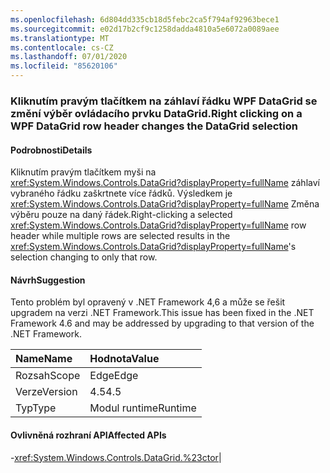 ```yaml
---
ms.openlocfilehash: 6d804dd335cb18d5febc2ca5f794af92963bece1
ms.sourcegitcommit: e02d17b2cf9c1258dadda4810a5e6072a0089aee
ms.translationtype: MT
ms.contentlocale: cs-CZ
ms.lasthandoff: 07/01/2020
ms.locfileid: "85620106"
---
```

### <a name="right-clicking-on-a-wpf-datagrid-row-header-changes-the-datagrid-selection"></a><span data-ttu-id="abf8d-101">Kliknutím pravým tlačítkem na záhlaví řádku WPF DataGrid se změní výběr ovládacího prvku DataGrid.</span><span class="sxs-lookup"><span data-stu-id="abf8d-101">Right clicking on a WPF DataGrid row header changes the DataGrid selection</span></span>

#### <a name="details"></a><span data-ttu-id="abf8d-102">Podrobnosti</span><span class="sxs-lookup"><span data-stu-id="abf8d-102">Details</span></span>

<span data-ttu-id="abf8d-103">Kliknutím pravým tlačítkem myši na <xref:System.Windows.Controls.DataGrid?displayProperty=fullName> záhlaví vybraného řádku zaškrtnete více řádků. Výsledkem je <xref:System.Windows.Controls.DataGrid?displayProperty=fullName> Změna výběru pouze na daný řádek.</span><span class="sxs-lookup"><span data-stu-id="abf8d-103">Right-clicking a selected <xref:System.Windows.Controls.DataGrid?displayProperty=fullName> row header while multiple rows are selected results in the <xref:System.Windows.Controls.DataGrid?displayProperty=fullName>'s selection changing to only that row.</span></span>

#### <a name="suggestion"></a><span data-ttu-id="abf8d-104">Návrh</span><span class="sxs-lookup"><span data-stu-id="abf8d-104">Suggestion</span></span>

<span data-ttu-id="abf8d-105">Tento problém byl opravený v .NET Framework 4,6 a může se řešit upgradem na verzi .NET Framework.</span><span class="sxs-lookup"><span data-stu-id="abf8d-105">This issue has been fixed in the .NET Framework 4.6 and may be addressed by upgrading to that version of the .NET Framework.</span></span>

| <span data-ttu-id="abf8d-106">Name</span><span class="sxs-lookup"><span data-stu-id="abf8d-106">Name</span></span>    | <span data-ttu-id="abf8d-107">Hodnota</span><span class="sxs-lookup"><span data-stu-id="abf8d-107">Value</span></span>       |
|:--------|:------------|
| <span data-ttu-id="abf8d-108">Rozsah</span><span class="sxs-lookup"><span data-stu-id="abf8d-108">Scope</span></span>   |<span data-ttu-id="abf8d-109">Edge</span><span class="sxs-lookup"><span data-stu-id="abf8d-109">Edge</span></span>|
|<span data-ttu-id="abf8d-110">Verze</span><span class="sxs-lookup"><span data-stu-id="abf8d-110">Version</span></span>|<span data-ttu-id="abf8d-111">4.5</span><span class="sxs-lookup"><span data-stu-id="abf8d-111">4.5</span></span>|
|<span data-ttu-id="abf8d-112">Typ</span><span class="sxs-lookup"><span data-stu-id="abf8d-112">Type</span></span>|<span data-ttu-id="abf8d-113">Modul runtime</span><span class="sxs-lookup"><span data-stu-id="abf8d-113">Runtime</span></span>

#### <a name="affected-apis"></a><span data-ttu-id="abf8d-114">Ovlivněná rozhraní API</span><span class="sxs-lookup"><span data-stu-id="abf8d-114">Affected APIs</span></span>

-<xref:System.Windows.Controls.DataGrid.%23ctor></li></ul>|

